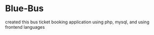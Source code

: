 # Blue-Bus
created this bus ticket booking application using php, mysql, and using frontend languages
